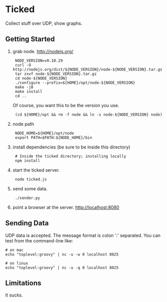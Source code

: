 Ticked
======

Collect stuff over UDP, show graphs.

Getting Started
---------------

1. grab node. <http://nodejs.org/>

        NODE_VERSION=v0.10.29
        curl -O http://nodejs.org/dist/${NODE_VERSION}/node-${NODE_VERSION}.tar.gz
        tar zxvf node-${NODE_VERSION}.tar.gz
        cd node-${NODE_VERSION}
        ./configure --prefix=${HOME}/opt/node-${NODE_VERSION}
        make -j8
        make install
        cd ..

    Of course, you want this to be the version you use.

        (cd ${HOME}/opt && rm -f node && ln -s node-${NODE_VERSION} node)

2. node path

        NODE_HOME=${HOME}/opt/node
        export PATH=$PATH:${NODE_HOME}/bin

3. install dependencies (be sure to be inside this directory)

	    # Inside the ticked directory; installing locally
        npm install

4. start the ticked server.

        node ticked.js

5. send some data.

        ./sender.py

6. point a browser at the server. <http://localhost:8080>

Sending Data
------------

UDP data is accepted. The message format is colon ':' separated. You can test from the command-line like:

    # on mac
    echo "toplevel:groovy" | nc -u -w 0 localhost 8025

    # on linux
    echo "toplevel:groovy" | nc -u -q 0 localhost 8025

Limitations
-----------

It sucks.
